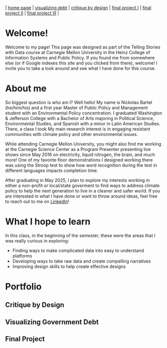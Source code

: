 | [home page](https://ncbartel.github.io/ncbartel_portfolio/) | [visualizing debt](visualizing-government-debt) | [critique by design](critique-by-design) | [final project I](final-project-part-one) | [final project II](final-project-part-two) | [final project III](final-project-part-three) |

# Welcome!
Welcome to my page! This page was designed as part of the Telling Stories with Data course at Carnegie Mellon University in the Heinz College of Information Systems and Public Policy. If you found me from somewhere else (or if Google indexes this site and you clicked from there), welcome! I invite you to take a look around and see what I have done for this course. 

# About me
So biggest question is who am I? Well hello! My name is Nickolas Bartel (he/him/his) and a first year Master of Public Policy and Management student with an Environmental Policy concentration. I graduated Washington & Jefferson College with a Bachelor of Arts majoring in Political Science, Environmental Studies, and Spanish with a minor in Latin American Studies. There, a class I took  My main research interest is in engaging resistant communities with climate policy and other environmental issues. 

While attending Carnegie Mellon University, you might also find me working at the Carnegie Science Center as a Program Presenter presenting live shows since May 2016 on electricity, liquid nitrogen, the brain, and much more! One of my favorite floor demonstrations I designed working there was using the Stroop test to show how word recognition during the test in different languages impacts completion time. 

After graduating in May 2025, I plan to explore my interests working in either a non-profit or local/state goverment to find ways to address climate policy to help the next generation to live in a cleaner and safer world. If you are interested in what I have done or want to throw around ideas, feel free to reach out to me on [LinkedIn](https://www.linkedin.com/in/nickolas-bartel/)!


# What I hope to learn
In this class, in the beginning of the semester, these were the areas that I was really curious in exploring:
- Finding ways to make complicated data into easy to understand platforms
- Developing ways to take raw data and create compelling narratives 
- Improving design skills to help create effective designs 

# Portfolio
## Critique by Design
## Visualizing Government Debt
## Final Project
